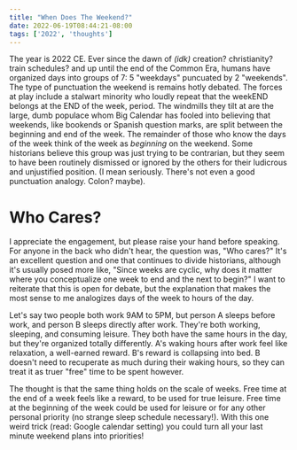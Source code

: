 ```yaml
---
title: "When Does The Weekend?"
date: 2022-06-19T08:44:21-08:00
tags: ['2022', 'thoughts']
---
```


The year is 2022 CE.
Ever since the dawn of *(idk)* creation? christianity? train schedules? and up until the end of the Common Era, humans have organized days into groups of 7: 5 "weekdays" puncuated by 2 "weekends".
The type of punctuation the weekend is remains hotly debated.
The forces at play include a stalwart minority who loudly repeat that the weekEND belongs at the END of the week, period.
The windmills they tilt at are the large, dumb populace whom Big Calendar has fooled into believing that weekends, like bookends or Spanish question marks, are split between the beginning and end of the week.
The remainder of those who know the days of the week think of the week as *beginning* on the weekend.
Some historians believe this group was just trying to be contrarian, but they seem to have been routinely dismissed or ignored by the others for their ludicrous and unjustified position.
(I mean seriously. There's not even a good punctuation analogy. Colon? maybe).

# Who Cares?

I appreciate the engagement, but please raise your hand before speaking.
For anyone in the back who didn't hear, the question was, "Who cares?"
It's an excellent question and one that continues to divide historians, although it's usually posed more like, "Since weeks are cyclic, why does it matter where you conceptualize one week to end and the next to begin?"
I want to reiterate that this is open for debate, but the explanation that makes the most sense to me analogizes days of the week to hours of the day.

Let's say two people both work 9AM to 5PM, but person A sleeps before work, and person B sleeps directly after work.
They're both working, sleeping, and consuming leisure.
They both have the same hours in the day, but they're organized totally differently.
A's waking hours after work feel like relaxation, a well-earned reward.
B's reward is collapsing into bed.
B doesn't need to recuperate as much during their waking hours, so they can treat it as truer "free" time to be spent however.

The thought is that the same thing holds on the scale of weeks.
Free time at the end of a week feels like a reward, to be used for true leisure.
Free time at the beginning of the week could be used for leisure or for any other personal priority (no strange sleep schedule necessary!).
With this one weird trick (read: Google calendar setting) you could turn all your last minute weekend plans into priorities!

